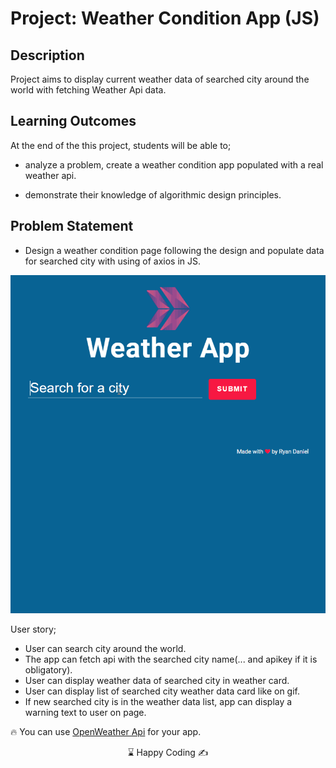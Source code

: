 
# Project: Weather Condition App (JS)

## Description
Project aims to display current weather data of searched city around the world with fetching Weather Api data.

## Learning Outcomes

At the end of the this project, students will be able to;

- analyze a problem, create a weather condition app populated with a real weather api.

- demonstrate their knowledge of algorithmic design principles.

   
## Problem Statement

- Design a weather condition page following the design and populate data for searched city with using of axios in JS.

![Form](weather_app.gif)

User story;

  - User can search city around the world.
  - The app can fetch api with the searched city name(... and apikey if it is obligatory).
  - User can display weather data of searched city in weather card.
  - User can display list of searched city weather data card like on gif.
  - If new searched city is in the weather data list, app can display a warning text to user on page.

🔥 You can use [OpenWeather Api](https://openweathermap.org/) for your app. 




<center> ⌛ Happy Coding  ✍ </center>
